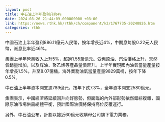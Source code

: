 ```yaml
---
layout: post
title: 中石油上半年盈利升約4%
date: 2024-08-26 21:44:09.000000000 +08:00
link: https://news.rthk.hk/rthk/ch/component/k2/1767735-20240826.htm
categories: rthk
---
```


中國石油上半年盈利886.11億元人民幣，按年增長近4%，中期息每股0.22元人民幣，派息比率近46%。

集團上半年營業收入上升5%，超過1.55萬億元。受惠原油、汽油價格上升，天然氣銷量增加，以及煤油、聚乙烯等產品量價齊升。上半年實現國內油氣當量產量按年增長1.5%，升至8.07億桶。海外業務油氣當量產量9829萬桶，按年下降0.5%。

中石油上半年資本開支逾789億元，按年下跌7.3%，全年資本開支2580億元。

集團表示，中國經濟將延續回升向好態勢，但面臨的內外部形勢依然錯綜複雜，國際原油市場供需總體平衡，預計國際油價將保持高位反覆運行。

另外，中石油公布，計劃以接近60億元收購母公司旗下電力業務。
